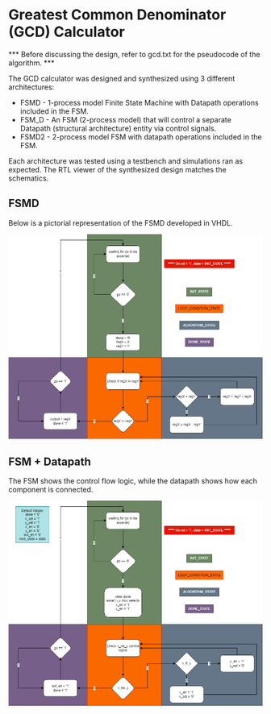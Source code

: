 # Greatest Common Denominator (GCD) Calculator

*** Before discussing the design, refer to gcd.txt for the pseudocode of the algorithm. ***

The GCD calculator was designed and synthesized using 3 different architectures:
* FSMD - 1-process model Finite State Machine with Datapath operations included in the FSM.
* FSM_D - An FSM (2-process model) that will control a separate Datapath (structural architecture) entity via control signals.
* FSMD2 - 2-process model FSM with datapath operations included in the FSM.

Each architecture was tested using a testbench and simulations ran as expected. The RTL viewer of the synthesized design matches the schematics.

## FSMD 
Below is a pictorial representation of the FSMD developed in VHDL.

![Screenshot](gcd_fsmd.png)


## FSM + Datapath
The FSM shows the control flow logic, while the datapath shows how each component is connected.

![Screenshot](gcd_fsm.png)
